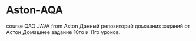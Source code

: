 # Aston-AQA
course QAQ JAVA from Aston
Данный репозиторий домашних заданий от Астон
Домашнее задание  10го и 11го уроков.
